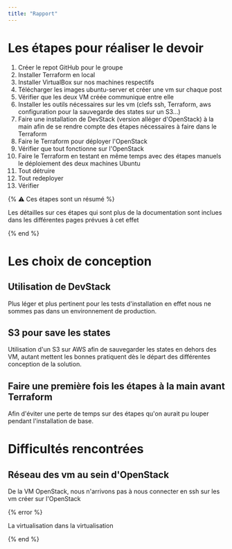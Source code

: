 ```yaml
---
title: "Rapport"
---
```


# Les étapes pour réaliser le devoir

1. Créer le repot GitHub pour le groupe
2. Installer Terraform en local
3. Installer VirtualBox sur nos machines respectifs
4. Télécharger les images ubuntu-server et créer une vm sur chaque post
5. Vérifier que les deux VM créée communique entre elle
6. Installer les outils nécessaires sur les vm (clefs ssh, Terraform, aws configuration pour la sauvegarde des states sur un S3...)
7. Faire une installation de DevStack (version alléger d'OpenStack) à la main afin de se rendre compte des étapes nécessaires à faire dans le Terraform
8. Faire le Terraform pour déployer l'OpenStack
9. Vérifier que tout fonctionne sur l'OpenStack
10. Faire le Terraform en testant en même temps avec des étapes manuels le déploiement des deux machines Ubuntu
11. Tout détruire
12. Tout redeployer
13. Vérifier

{% :warning: Ces étapes sont un résumé %}

Les détailles sur ces étapes qui sont plus de la documentation sont inclues dans les différentes pages prévues à cet effet

{% end %}



# Les choix de conception


## Utilisation de DevStack

Plus léger et plus pertinent pour les tests d'installation en effet nous ne sommes pas dans un environnement de production.


## S3 pour save les states

Utilisation d'un S3 sur AWS afin de sauvegarder les states en dehors des VM, autant mettent les bonnes pratiquent dès le départ des différentes conception de la solution.


## Faire une première fois les étapes à la main avant Terraform

Afin d'éviter une perte de temps sur des étapes qu'on aurait pu louper pendant l'installation de base.



# Difficultés rencontrées


## Réseau des vm au sein d'OpenStack

De la VM OpenStack, nous n'arrivons pas à nous connecter en ssh sur les vm créer sur l'OpenStack

{% error %}

La virtualisation dans la virtualisation

{% end %}
